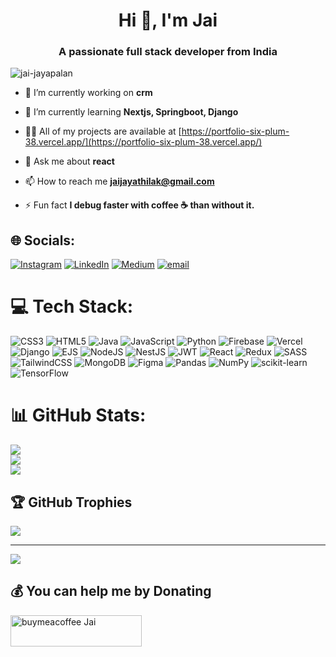 <h1 align="center">Hi 👋, I'm Jai</h1>
<h3 align="center">A passionate full stack developer from India</h3>

<p align="left"> <img src="https://komarev.com/ghpvc/?username=jai-jayapalan&label=Profile%20views&color=0e75b6&style=flat" alt="jai-jayapalan" /> </p>

- 🔭 I’m currently working on **crm**

- 🌱 I’m currently learning **Nextjs, Springboot, Django**

- 👨‍💻 All of my projects are available at [https://portfolio-six-plum-38.vercel.app/](https://portfolio-six-plum-38.vercel.app/)

- 💬 Ask me about **react**

- 📫 How to reach me **jaijayathilak@gmail.com**

- ⚡ Fun fact **I debug faster with coffee ☕ than without it.**


## 🌐 Socials:
[![Instagram](https://img.shields.io/badge/Instagram-%23E4405F.svg?logo=Instagram&logoColor=white)](https://instagram.com/jai_jayathilak) [![LinkedIn](https://img.shields.io/badge/LinkedIn-%230077B5.svg?logo=linkedin&logoColor=white)](https://linkedin.com/in/jai-jayathilak) [![Medium](https://img.shields.io/badge/Medium-12100E?logo=medium&logoColor=white)](https://medium.com/@Jai_Jayathilak) [![email](https://img.shields.io/badge/Email-D14836?logo=gmail&logoColor=white)](mailto:jaijayathilak@gmail.com) 

# 💻 Tech Stack:
![CSS3](https://img.shields.io/badge/css3-%231572B6.svg?style=for-the-badge&logo=css3&logoColor=white) ![HTML5](https://img.shields.io/badge/html5-%23E34F26.svg?style=for-the-badge&logo=html5&logoColor=white) ![Java](https://img.shields.io/badge/java-%23ED8B00.svg?style=for-the-badge&logo=openjdk&logoColor=white) ![JavaScript](https://img.shields.io/badge/javascript-%23323330.svg?style=for-the-badge&logo=javascript&logoColor=%23F7DF1E) ![Python](https://img.shields.io/badge/python-3670A0?style=for-the-badge&logo=python&logoColor=ffdd54) ![Firebase](https://img.shields.io/badge/firebase-%23039BE5.svg?style=for-the-badge&logo=firebase) ![Vercel](https://img.shields.io/badge/vercel-%23000000.svg?style=for-the-badge&logo=vercel&logoColor=white) ![Django](https://img.shields.io/badge/django-%23092E20.svg?style=for-the-badge&logo=django&logoColor=white) ![EJS](https://img.shields.io/badge/ejs-%23B4CA65.svg?style=for-the-badge&logo=ejs&logoColor=black) ![NodeJS](https://img.shields.io/badge/node.js-6DA55F?style=for-the-badge&logo=node.js&logoColor=white) ![NestJS](https://img.shields.io/badge/nestjs-%23E0234E.svg?style=for-the-badge&logo=nestjs&logoColor=white) ![JWT](https://img.shields.io/badge/JWT-black?style=for-the-badge&logo=JSON%20web%20tokens) ![React](https://img.shields.io/badge/react-%2320232a.svg?style=for-the-badge&logo=react&logoColor=%2361DAFB) ![Redux](https://img.shields.io/badge/redux-%23593d88.svg?style=for-the-badge&logo=redux&logoColor=white) ![SASS](https://img.shields.io/badge/SASS-hotpink.svg?style=for-the-badge&logo=SASS&logoColor=white) ![TailwindCSS](https://img.shields.io/badge/tailwindcss-%2338B2AC.svg?style=for-the-badge&logo=tailwind-css&logoColor=white) ![MongoDB](https://img.shields.io/badge/MongoDB-%234ea94b.svg?style=for-the-badge&logo=mongodb&logoColor=white) ![Figma](https://img.shields.io/badge/figma-%23F24E1E.svg?style=for-the-badge&logo=figma&logoColor=white) ![Pandas](https://img.shields.io/badge/pandas-%23150458.svg?style=for-the-badge&logo=pandas&logoColor=white) ![NumPy](https://img.shields.io/badge/numpy-%23013243.svg?style=for-the-badge&logo=numpy&logoColor=white) ![scikit-learn](https://img.shields.io/badge/scikit--learn-%23F7931E.svg?style=for-the-badge&logo=scikit-learn&logoColor=white) ![TensorFlow](https://img.shields.io/badge/TensorFlow-%23FF6F00.svg?style=for-the-badge&logo=TensorFlow&logoColor=white)

# 📊 GitHub Stats:
![](https://github-readme-stats.vercel.app/api?username=Jai-jayapalan&theme=dark&hide_border=false&include_all_commits=false&count_private=true)<br/>
![](https://nirzak-streak-stats.vercel.app/?user=Jai-jayapalan&theme=dark&hide_border=false)<br/>
![](https://github-readme-stats.vercel.app/api/top-langs/?username=Jai-jayapalan&theme=dark&hide_border=false&include_all_commits=false&count_private=true&layout=compact)

## 🏆 GitHub Trophies
![](https://github-profile-trophy.vercel.app/?username=Jai-jayapalan&theme=dark&no-frame=false&no-bg=true&margin-w=4)

---
[![](https://visitcount.itsvg.in/api?id=Jai-jayapalan&icon=2&color=0)](https://visitcount.itsvg.in)

  ## 💰 You can help me by Donating
<p><a href="https://www.buymeacoffee.com/buymeacoffee Jai"> <img align="left" src="https://cdn.buymeacoffee.com/buttons/v2/default-yellow.png" height="50" width="210" alt="buymeacoffee Jai" /></a></p><br><br>
  
<!-- Proudly created with GPRM ( https://gprm.itsvg.in ) -->
